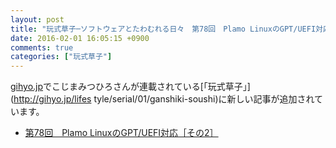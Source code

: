 ```yaml
---
layout: post
title: "玩式草子─ソフトウェアとたわむれる日々　第78回　Plamo LinuxのGPT/UEFI対応［その2］"
date: 2016-02-01 16:05:15 +0900
comments: true
categories: ["玩式草子"]
---
```


[gihyo.jp](http://gihyo.jp/)でこじまみつひろさんが連載されている[「玩式草子」](http://gihyo.jp/lifes
tyle/serial/01/ganshiki-soushi)に新しい記事が追加されています。

* [第78回　Plamo LinuxのGPT/UEFI対応［その2］](http://gihyo.jp/lifestyle/serial/01/ganshiki-soushi/0078)

